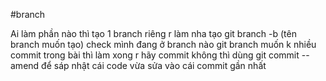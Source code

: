 #branch

Ai làm phần nào thì tạo 1 branch riêng r làm nha
tạo git branch -b (tên branch muốn tạo)
check mình đang ở branch nào git branch
muốn k nhiều commit trong bài thì làm xong r hãy commit không thì dùng git commit --amend để sáp nhật cái code vừa sửa vào cái commit gần nhất
